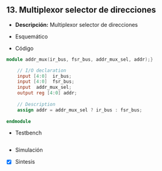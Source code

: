 ## 13. Multiplexor selector de direcciones

- **Descripción:** Multiplexor selector de direcciones

- Esquemático

- Código
```verilog
module addr_mux(ir_bus, fsr_bus, addr_mux_sel, addr);}

	// I/O declaration
	input [4:0]  ir_bus;
	input [4:0]  fsr_bus;
	input  addr_mux_sel;
	output reg [4:0] addr;
	
	// Description
	assign addr = addr_mux_sel ? ir_bus : fsr_bus;  
	
endmodule
```

 - Testbench
```verilog

```

- Simulación

- [x] Sintesis